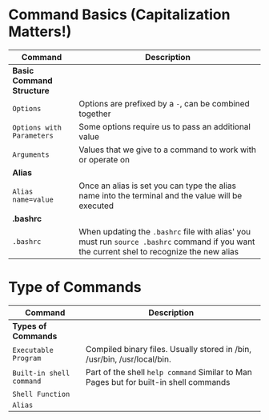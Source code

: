 # Command Basics (Capitalization Matters!)

| **Command**   | **Description**   |
| --------------|-------------------|
| **Basic Command Structure** |
| `Options` | Options are prefixed by a `-`, can be combined together |
| `Options with Parameters` | Some options require us to pass an additional value |
| `Arguments` | Values that we give to a command to work with or operate on |
| **Alias** |
| `Alias name=value` |Once an alias is set you can type the alias name into the terminal and the value will be executed |
| **.bashrc** |
| `.bashrc` | When updating the `.bashrc` file with alias' you must run `source .bashrc` command if you want the current shel to recognize the new alias |

# Type of Commands

| **Command**   | **Description**   |
| --------------|-------------------|
| **Types of Commands** |
| `Executable Program` | Compiled binary files. Usually stored in /bin, /usr/bin, /usr/local/bin. | 
|`Built-in shell command` | Part of the shell `help command` Similar to Man Pages but for built-in shell commands |
| `Shell Function` |
| `Alias` |
